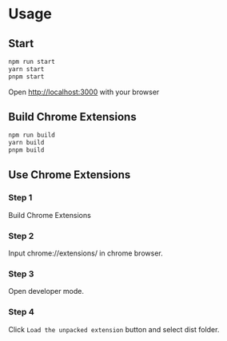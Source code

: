 # Usage

## Start

```js
npm run start
yarn start
pnpm start
```

Open <http://localhost:3000> with your browser

## Build Chrome Extensions

```js
npm run build
yarn build
pnpm build
```

## Use Chrome Extensions

### Step 1

Build Chrome Extensions

### Step 2

Input chrome://extensions/ in chrome browser.

### Step 3

Open developer mode.

### Step 4

Click `Load the unpacked extension` button and select dist folder.
